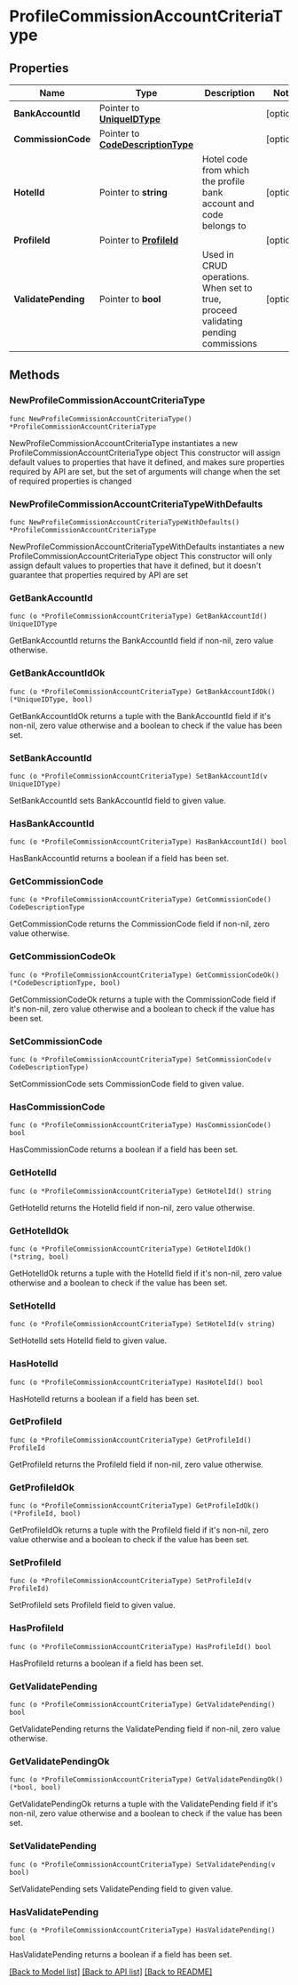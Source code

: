 # ProfileCommissionAccountCriteriaType

## Properties

Name | Type | Description | Notes
------------ | ------------- | ------------- | -------------
**BankAccountId** | Pointer to [**UniqueIDType**](UniqueIDType.md) |  | [optional] 
**CommissionCode** | Pointer to [**CodeDescriptionType**](CodeDescriptionType.md) |  | [optional] 
**HotelId** | Pointer to **string** | Hotel code from which the profile bank account and code belongs to | [optional] 
**ProfileId** | Pointer to [**ProfileId**](ProfileId.md) |  | [optional] 
**ValidatePending** | Pointer to **bool** | Used in CRUD operations. When set to true, proceed validating pending commissions | [optional] 

## Methods

### NewProfileCommissionAccountCriteriaType

`func NewProfileCommissionAccountCriteriaType() *ProfileCommissionAccountCriteriaType`

NewProfileCommissionAccountCriteriaType instantiates a new ProfileCommissionAccountCriteriaType object
This constructor will assign default values to properties that have it defined,
and makes sure properties required by API are set, but the set of arguments
will change when the set of required properties is changed

### NewProfileCommissionAccountCriteriaTypeWithDefaults

`func NewProfileCommissionAccountCriteriaTypeWithDefaults() *ProfileCommissionAccountCriteriaType`

NewProfileCommissionAccountCriteriaTypeWithDefaults instantiates a new ProfileCommissionAccountCriteriaType object
This constructor will only assign default values to properties that have it defined,
but it doesn't guarantee that properties required by API are set

### GetBankAccountId

`func (o *ProfileCommissionAccountCriteriaType) GetBankAccountId() UniqueIDType`

GetBankAccountId returns the BankAccountId field if non-nil, zero value otherwise.

### GetBankAccountIdOk

`func (o *ProfileCommissionAccountCriteriaType) GetBankAccountIdOk() (*UniqueIDType, bool)`

GetBankAccountIdOk returns a tuple with the BankAccountId field if it's non-nil, zero value otherwise
and a boolean to check if the value has been set.

### SetBankAccountId

`func (o *ProfileCommissionAccountCriteriaType) SetBankAccountId(v UniqueIDType)`

SetBankAccountId sets BankAccountId field to given value.

### HasBankAccountId

`func (o *ProfileCommissionAccountCriteriaType) HasBankAccountId() bool`

HasBankAccountId returns a boolean if a field has been set.

### GetCommissionCode

`func (o *ProfileCommissionAccountCriteriaType) GetCommissionCode() CodeDescriptionType`

GetCommissionCode returns the CommissionCode field if non-nil, zero value otherwise.

### GetCommissionCodeOk

`func (o *ProfileCommissionAccountCriteriaType) GetCommissionCodeOk() (*CodeDescriptionType, bool)`

GetCommissionCodeOk returns a tuple with the CommissionCode field if it's non-nil, zero value otherwise
and a boolean to check if the value has been set.

### SetCommissionCode

`func (o *ProfileCommissionAccountCriteriaType) SetCommissionCode(v CodeDescriptionType)`

SetCommissionCode sets CommissionCode field to given value.

### HasCommissionCode

`func (o *ProfileCommissionAccountCriteriaType) HasCommissionCode() bool`

HasCommissionCode returns a boolean if a field has been set.

### GetHotelId

`func (o *ProfileCommissionAccountCriteriaType) GetHotelId() string`

GetHotelId returns the HotelId field if non-nil, zero value otherwise.

### GetHotelIdOk

`func (o *ProfileCommissionAccountCriteriaType) GetHotelIdOk() (*string, bool)`

GetHotelIdOk returns a tuple with the HotelId field if it's non-nil, zero value otherwise
and a boolean to check if the value has been set.

### SetHotelId

`func (o *ProfileCommissionAccountCriteriaType) SetHotelId(v string)`

SetHotelId sets HotelId field to given value.

### HasHotelId

`func (o *ProfileCommissionAccountCriteriaType) HasHotelId() bool`

HasHotelId returns a boolean if a field has been set.

### GetProfileId

`func (o *ProfileCommissionAccountCriteriaType) GetProfileId() ProfileId`

GetProfileId returns the ProfileId field if non-nil, zero value otherwise.

### GetProfileIdOk

`func (o *ProfileCommissionAccountCriteriaType) GetProfileIdOk() (*ProfileId, bool)`

GetProfileIdOk returns a tuple with the ProfileId field if it's non-nil, zero value otherwise
and a boolean to check if the value has been set.

### SetProfileId

`func (o *ProfileCommissionAccountCriteriaType) SetProfileId(v ProfileId)`

SetProfileId sets ProfileId field to given value.

### HasProfileId

`func (o *ProfileCommissionAccountCriteriaType) HasProfileId() bool`

HasProfileId returns a boolean if a field has been set.

### GetValidatePending

`func (o *ProfileCommissionAccountCriteriaType) GetValidatePending() bool`

GetValidatePending returns the ValidatePending field if non-nil, zero value otherwise.

### GetValidatePendingOk

`func (o *ProfileCommissionAccountCriteriaType) GetValidatePendingOk() (*bool, bool)`

GetValidatePendingOk returns a tuple with the ValidatePending field if it's non-nil, zero value otherwise
and a boolean to check if the value has been set.

### SetValidatePending

`func (o *ProfileCommissionAccountCriteriaType) SetValidatePending(v bool)`

SetValidatePending sets ValidatePending field to given value.

### HasValidatePending

`func (o *ProfileCommissionAccountCriteriaType) HasValidatePending() bool`

HasValidatePending returns a boolean if a field has been set.


[[Back to Model list]](../README.md#documentation-for-models) [[Back to API list]](../README.md#documentation-for-api-endpoints) [[Back to README]](../README.md)


